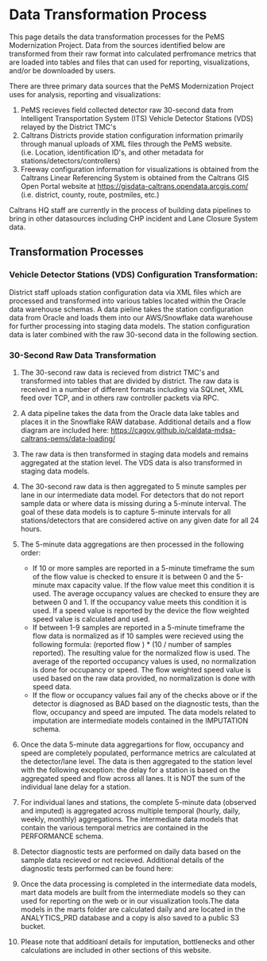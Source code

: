 # Data Transformation Process

This page details the data transformation processes for the PeMS Modernization
Project. Data from the sources identified below are transformed from their raw
format into calculated perfromance metrics that are loaded into tables and files
that can used for reporting, visualizations, and/or be downloaded by users.

There are three primary data sources that the PeMS Modernization Project
uses for analysis, reporting and visualizations:

1. PeMS recieves field collected detector raw 30-second data from Intelligent
   Transportation System (ITS) Vehicle Detector Stations (VDS) relayed by the District TMC's
2. Caltrans Districts provide station configuration information primarily through manual
   uploads of XML files through the PeMS website.  
   (i.e. Location, identification ID's, and other metadata for stations/detectors/controllers)
3. Freeway configuration information for visualizations is obtained from the Caltrans Linear Referencing
   System is obtained from the Caltrans GIS Open Portal website at https://gisdata-caltrans.opendata.arcgis.com/
   (i.e. district, county, route, postmiles, etc.)

Caltrans HQ staff are currently in the process of building data pipelines
to bring in other datasources including CHP incident and Lane Closure
System data.

## Transformation Processes

### Vehicle Detector Stations (VDS) Configuration Transformation:

District staff uploads station configuration data via XML files which are processed and transformed into
various tables located within the Oracle data warehouse schemas. A data pieline takes the station configuration data
from Oracle and loads them into our AWS/Snowflake data warehouse for further processing into staging data models.
The station configuration data is later combined with the raw 30-second data in the following section.

### 30-Second Raw Data Transformation

1. The 30-second raw data is recieved from district TMC's and transformed into tables that are divided by district. The raw
   data is received in a number of different formats including via SQLnet, XML feed over TCP, and in others raw controller
   packets via RPC.
2. A data pipeline takes the data from the Oracle data lake tables and places it in the Snowflake RAW database. Additional
   details and a flow diagram are included here: https://cagov.github.io/caldata-mdsa-caltrans-pems/data-loading/
3. The raw data is then transformed in staging data models and remains aggregated at the station level. The VDS data is also
   transformed in staging data models.
4. The 30-second raw data is then aggregated to 5 minute samples per lane in our intermediate data model. For detectors that
   do not report sample data or where data is missing during a 5-minute interval. The goal of these data models is to capture
   5-minute intervals for all stations/detectors that are considered active on any given date for all 24 hours.
5. The 5-minute data aggregations are then processed in the following order:

   - If 10 or more samples are reported in a 5-minute timeframe the sum of the flow value is checked to ensure it is between 0
     and the 5-minute max capacity value. If the flow value meet this condition it is used. The average occupancy values are checked
     to ensure they are between 0 and 1. If the occupancy value meets this condition it is used. If a speed value is reported by the
     device the flow weighted speed value is calculated and used.
   - If between 1-9 samples are reported in a 5-minute timeframe the flow data is normalized as if 10 samples were recieved using the
     following formula: (reported flow ) \* (10 / number of samples reported). The resulting value for the normalized flow is used. The
     average of the reported occupancy values is used, no normalization is done for occupancy or speed. The flow weighted speed value is
     used based on the raw data provided, no normalization is done with speed data.
   - If the flow or occupancy values fail any of the checks above or if the detector is diagnosed as BAD based on the diagnostic tests,
     than the flow, occupancy and speed are imputed. The data models related to imputation are intermediate models contained in the
     IMPUTATION schema.

6. Once the data 5-minute data aggregartions for flow, occupancy and speed are completely populated, performance metrics are calculated
   at the detector/lane level. The data is then aggregated to the station level with the following exception: the delay for a station is
   based on the aggregated speed and flow across all lanes. It is NOT the sum of the individual lane delay for a station.
7. For individual lanes and stations, the complete 5-minute data (observed and imputed) is aggregated across multiple temporal
   (hourly, daily, weekly, monthly) aggregations. The intermediate data models that contain the various temporal metrics are contained
   in the PERFORMANCE schema.
8. Detector diagnostic tests are performed on daily data based on the sample data recieved or not recieved. Additional details of
   the diagnostic tests performed can be found here:
9. Once the data processing is completed in the intermediate data models, mart data models are built from the intermediate models so
   they can used for reporting on the web or in our visualization tools.The data models in the marts folder are calculated daily and are
   located in the ANALYTICS_PRD database and a copy is also saved to a public S3 bucket.
10. Please note that additioanl details for imputation, bottlenecks and other calculations are included in other sections of this website.
